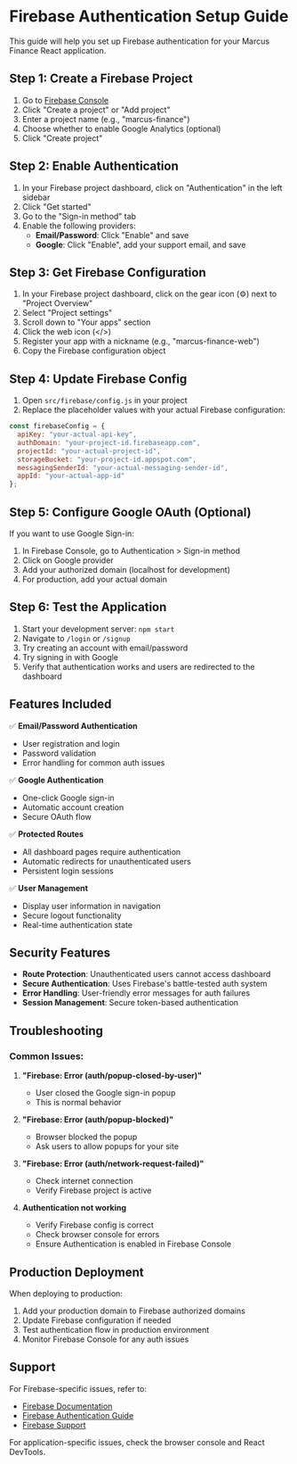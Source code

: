 # Firebase Authentication Setup Guide

This guide will help you set up Firebase authentication for your Marcus Finance React application.

## Step 1: Create a Firebase Project

1. Go to [Firebase Console](https://console.firebase.google.com/)
2. Click "Create a project" or "Add project"
3. Enter a project name (e.g., "marcus-finance")
4. Choose whether to enable Google Analytics (optional)
5. Click "Create project"

## Step 2: Enable Authentication

1. In your Firebase project dashboard, click on "Authentication" in the left sidebar
2. Click "Get started"
3. Go to the "Sign-in method" tab
4. Enable the following providers:
   - **Email/Password**: Click "Enable" and save
   - **Google**: Click "Enable", add your support email, and save

## Step 3: Get Firebase Configuration

1. In your Firebase project dashboard, click on the gear icon (⚙️) next to "Project Overview"
2. Select "Project settings"
3. Scroll down to "Your apps" section
4. Click the web icon (</>)
5. Register your app with a nickname (e.g., "marcus-finance-web")
6. Copy the Firebase configuration object

## Step 4: Update Firebase Config

1. Open `src/firebase/config.js` in your project
2. Replace the placeholder values with your actual Firebase configuration:

```javascript
const firebaseConfig = {
  apiKey: "your-actual-api-key",
  authDomain: "your-project-id.firebaseapp.com",
  projectId: "your-actual-project-id",
  storageBucket: "your-project-id.appspot.com",
  messagingSenderId: "your-actual-messaging-sender-id",
  appId: "your-actual-app-id"
};
```

## Step 5: Configure Google OAuth (Optional)

If you want to use Google Sign-in:

1. In Firebase Console, go to Authentication > Sign-in method
2. Click on Google provider
3. Add your authorized domain (localhost for development)
4. For production, add your actual domain

## Step 6: Test the Application

1. Start your development server: `npm start`
2. Navigate to `/login` or `/signup`
3. Try creating an account with email/password
4. Try signing in with Google
5. Verify that authentication works and users are redirected to the dashboard

## Features Included

✅ **Email/Password Authentication**
- User registration and login
- Password validation
- Error handling for common auth issues

✅ **Google Authentication**
- One-click Google sign-in
- Automatic account creation
- Secure OAuth flow

✅ **Protected Routes**
- All dashboard pages require authentication
- Automatic redirects for unauthenticated users
- Persistent login sessions

✅ **User Management**
- Display user information in navigation
- Secure logout functionality
- Real-time authentication state

## Security Features

- **Route Protection**: Unauthenticated users cannot access dashboard
- **Secure Authentication**: Uses Firebase's battle-tested auth system
- **Error Handling**: User-friendly error messages for auth failures
- **Session Management**: Secure token-based authentication

## Troubleshooting

### Common Issues:

1. **"Firebase: Error (auth/popup-closed-by-user)"**
   - User closed the Google sign-in popup
   - This is normal behavior

2. **"Firebase: Error (auth/popup-blocked)"**
   - Browser blocked the popup
   - Ask users to allow popups for your site

3. **"Firebase: Error (auth/network-request-failed)"**
   - Check internet connection
   - Verify Firebase project is active

4. **Authentication not working**
   - Verify Firebase config is correct
   - Check browser console for errors
   - Ensure Authentication is enabled in Firebase Console

## Production Deployment

When deploying to production:

1. Add your production domain to Firebase authorized domains
2. Update Firebase configuration if needed
3. Test authentication flow in production environment
4. Monitor Firebase Console for any auth issues

## Support

For Firebase-specific issues, refer to:
- [Firebase Documentation](https://firebase.google.com/docs)
- [Firebase Authentication Guide](https://firebase.google.com/docs/auth)
- [Firebase Support](https://firebase.google.com/support)

For application-specific issues, check the browser console and React DevTools. 
